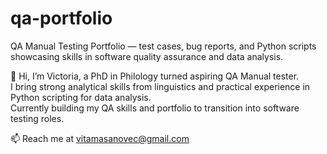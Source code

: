 # qa-portfolio
QA Manual Testing Portfolio — test cases, bug reports, and Python scripts showcasing skills in software quality assurance and data analysis.

👋 Hi, I’m Victoria, a PhD in Philology turned aspiring QA Manual tester.  
I bring strong analytical skills from linguistics and practical experience in Python scripting for data analysis.  
Currently building my QA skills and portfolio to transition into software testing roles.  

📫 Reach me at vitamasanovec@gmail.com
